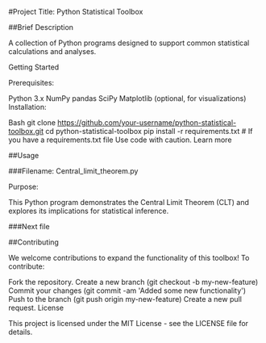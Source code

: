 #Project Title: Python Statistical Toolbox

##Brief Description

A collection of Python programs designed to support common statistical calculations and analyses.

Getting Started

Prerequisites:

Python 3.x
NumPy
pandas
SciPy
Matplotlib (optional, for visualizations)
Installation:

Bash
git clone https://github.com/your-username/python-statistical-toolbox.git
cd python-statistical-toolbox
pip install -r requirements.txt  # If you have a requirements.txt file
Use code with caution. Learn more

##Usage

###Filename: Central_limit_theorem.py

Purpose:

This Python program demonstrates the Central Limit Theorem (CLT) and explores its implications for statistical inference.

###Next file

##Contributing

We welcome contributions to expand the functionality of this toolbox! To contribute:

Fork the repository.
Create a new branch (git checkout -b my-new-feature)
Commit your changes (git commit -am 'Added some new functionality')
Push to the branch (git push origin my-new-feature)
Create a new pull request.
License

This project is licensed under the MIT License - see the LICENSE file for details.

